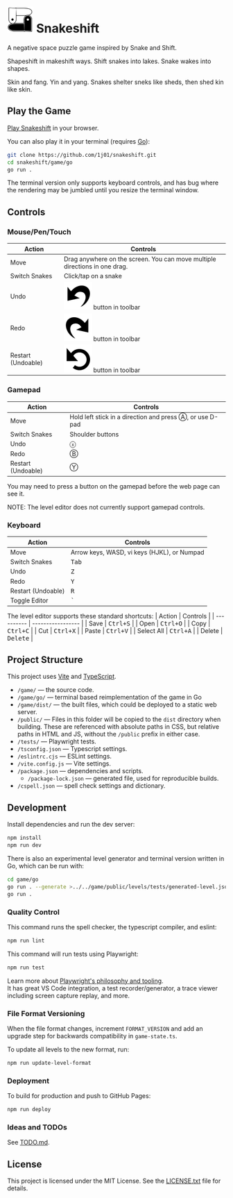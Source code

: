 # <img src="./game/public/graphics/yin-yang-larger-sneks-180px.png" height="60"> Snakeshift

A negative space puzzle game inspired by Snake and Shift.

Shapeshift in makeshift ways. Shift snakes into lakes. Snake wakes into shapes.

Skin and fang. Yin and yang. Snakes shelter sneks like sheds, then shed kin like skin.

## Play the Game

[Play Snakeshift](https://1j01.github.io/snakeshift/) in your browser.

You can also play it in your terminal (requires [Go](https://go.dev/doc/install)):
```sh
git clone https://github.com/1j01/snakeshift.git
cd snakeshift/game/go
go run .
```

The terminal version only supports keyboard controls, and has bug where the rendering may be jumbled until you resize the terminal window.

## Controls

### Mouse/Pen/Touch

| Action             | Controls                                                                   |
| ------------------ | -------------------------------------------------------------------------- |
| Move               | Drag anywhere on the screen. You can move multiple directions in one drag. |
| Switch Snakes      | Click/tap on a snake                                                       |
| Undo               | ![Undo](./game/public/graphics/undo.svg) button in toolbar                 |
| Redo               | ![Redo](./game/public/graphics/redo.svg) button in toolbar                 |
| Restart (Undoable) | ![Restart](./game/public/graphics/restart.svg) button in toolbar           |

### Gamepad

| Action             | Controls                                                 |
| ------------------ | -------------------------------------------------------- |
| Move               | Hold left stick in a direction and press Ⓐ, or use D-pad |
| Switch Snakes      | Shoulder buttons                                         |
| Undo               | ⓧ                                                        |
| Redo               | Ⓑ                                                        |
| Restart (Undoable) | Ⓨ                                                        |

You may need to press a button on the gamepad before the web page can see it.

NOTE: The level editor does not currently support gamepad controls.

### Keyboard

| Action             | Controls                                    |
| ------------------ | ------------------------------------------- |
| Move               | Arrow keys, WASD, vi keys (HJKL), or Numpad |
| Switch Snakes      | <kbd>Tab</kbd>                              |
| Undo               | <kbd>Z</kbd>                                |
| Redo               | <kbd>Y</kbd>                                |
| Restart (Undoable) | <kbd>R</kbd>                                |
| Toggle Editor      | <kbd>`</kbd>                                |

The level editor supports these standard shortcuts:
| Action     | Controls          |
| ---------- | ----------------- |
| Save       | <kbd>Ctrl+S</kbd> |
| Open       | <kbd>Ctrl+O</kbd> |
| Copy       | <kbd>Ctrl+C</kbd> |
| Cut        | <kbd>Ctrl+X</kbd> |
| Paste      | <kbd>Ctrl+V</kbd> |
| Select All | <kbd>Ctrl+A</kbd> |
| Delete     | <kbd>Delete</kbd> |

## Project Structure

This project uses [Vite](https://vitejs.dev/) and [TypeScript](https://www.typescriptlang.org/).

- `/game/` — the source code.
- `/game/go/` — terminal based reimplementation of the game in Go
- `/game/dist/` — the built files, which could be deployed to a static web server.
- `/public/`  — Files in this folder will be copied to the `dist` directory when building. These are referenced with absolute paths in CSS, but relative paths in HTML and JS, without the `/public` prefix in either case.
- `/tests/` — Playwright tests.
- `/tsconfig.json` — Typescript settings.
- `/eslintrc.cjs` — ESLint settings.
- `/vite.config.js` — Vite settings.
- `/package.json` — dependencies and scripts.
  - `/package-lock.json` — generated file, used for reproducible builds.
- `/cspell.json` — spell check settings and dictionary.

## Development

Install dependencies and run the dev server:

```sh
npm install
npm run dev
```

There is also an experimental level generator and terminal version written in Go, which can be run with:
```sh
cd game/go
go run . --generate >../../game/public/levels/tests/generated-level.json
go run .
```

### Quality Control

This command runs the spell checker, the typescript compiler, and eslint:

```sh
npm run lint
```

This command will run tests using Playwright:

```sh
npm run test
```

Learn more about [Playwright's philosophy and tooling](https://playwright.dev/docs/best-practices).  
It has great VS Code integration, a test recorder/generator, a trace viewer including screen capture replay, and more.

### File Format Versioning

When the file format changes, increment `FORMAT_VERSION` and add an upgrade step for backwards compatibility in `game-state.ts`.

To update all levels to the new format, run:

```sh
npm run update-level-format
```

### Deployment

To build for production and push to GitHub Pages:
```sh
npm run deploy
```

### Ideas and TODOs

See [TODO.md](./TODO.md).

## License

This project is licensed under the MIT License. See the [LICENSE.txt](./LICENSE.txt) file for details.

